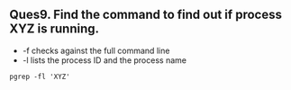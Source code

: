 ## Ques9. Find the command to find out if process XYZ is running.

- -f checks against the full command line 
- -l lists the process ID and the process name

`pgrep -fl 'XYZ'`    